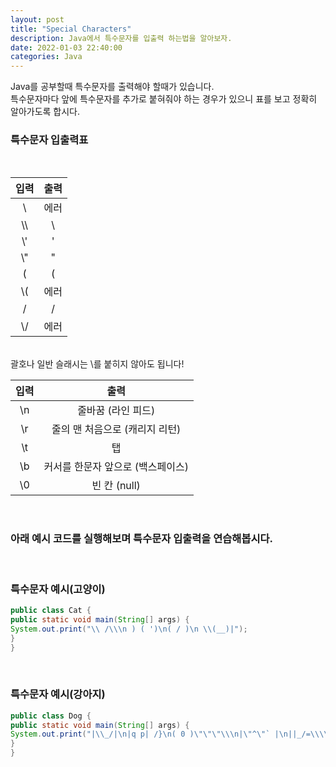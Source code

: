```yaml
---
layout: post
title: "Special Characters"
description: Java에서 특수문자를 입출력 하는법을 알아보자.
date: 2022-01-03 22:40:00
categories: Java
---
```

Java를 공부할때 특수문자를 출력해야 할때가 있습니다.<br>
특수문자마다 앞에 특수문자를 추가로 붙혀줘야 하는 경우가 있으니 표를 보고 정확히 알아가도록 합시다.

### 특수문자 입출력표
<br>

| 입력 | 출력
|:---:|:---:|
| \ | 에러
| \\\ | \
| \\' | '
| \\" | "
| ( | (
| \\( | 에러
| / | /
| \\/ | 에러

<br>
괄호나 일반 슬래시는 \를 붙히지 않아도 됩니다!

<br>

| 입력 | 출력 |
:---:|:---:
| \n | 줄바꿈 (라인 피드)
| \r | 줄의 맨 처음으로 (캐리지 리턴)
| \t | 탭
| \b | 커서를 한문자 앞으로 (백스페이스)
| \0 | 빈 칸 (null)

<br>

### 아래 예시 코드를 실행해보며 특수문자 입출력을 연습해봅시다.
<br>

### 특수문자 예시(고양이)
```java
public class Cat {
public static void main(String[] args) {
System.out.print("\\ /\\\n ) ( ')\n( / )\n \\(__)|");
}
}
```
<br>


### 특수문자 예시(강아지)
```java
public class Dog {
public static void main(String[] args) {
System.out.print("|\\_/|\n|q p| /}\n( 0 )\"\"\"\\\n|\"^\"` |\n||_/=\\\\__|");
}
}
```

<br>
<br>
<br>
<br>